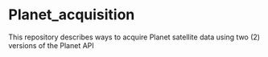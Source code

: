 # Planet_acquisition
This repository describes ways to acquire Planet satellite data using two (2) versions of the Planet API
